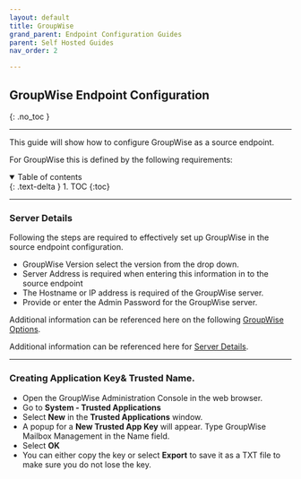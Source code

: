 ```yaml
---
layout: default
title: GroupWise
grand_parent: Endpoint Configuration Guides
parent: Self Hosted Guides
nav_order: 2

---
```


## GroupWise Endpoint Configuration
{: .no_toc }

---

This guide will show how to configure GroupWise as a source endpoint. 

For GroupWise this is defined by the following requirements:

<a name="top"></a>
<details open markdown="block">
  <summary>
    Table of contents
  </summary>
  {: .text-delta }
1. TOC
{:toc}
</details>

---

### Server Details 

Following the steps are required to effectively set up GroupWise in the source endpoint configuration. 

- GroupWise Version select the version from the drop down. 
- Server Address is required when entering this information in to the source endpoint
- The Hostname or IP address is required of the GroupWise server. 
- Provide or enter the Admin Password for the GroupWise server. 

Additional information can be referenced here on the following <a href="https://cloudm-migrate.github.io/documentation/Engineering-Reference/GroupWiseSourceAO.html"> 
GroupWise Options</a>.

Additional information can be referenced here for <a href="https://cloudm-migrate.github.io/documentation/Engineering-Reference/GroupWiseSourceAO.html">
Server Details</a>.

---
### Creating Application Key& Trusted Name. 

- Open the GroupWise Administration Console in the web browser.
- Go to **System - Trusted Applications**
- Select **New** in the **Trusted Applications** window.
- A popup for a **New Trusted App Key** will appear. Type GroupWise Mailbox Management in the Name field.
- Select **OK**
- You can either copy the key or select **Export** to save it as a TXT file to make sure you do not lose the key.
